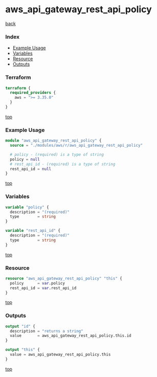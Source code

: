 # aws_api_gateway_rest_api_policy

[back](../aws.md)

### Index

- [Example Usage](#example-usage)
- [Variables](#variables)
- [Resource](#resource)
- [Outputs](#outputs)

### Terraform

```terraform
terraform {
  required_providers {
    aws = ">= 3.35.0"
  }
}
```

[top](#index)

### Example Usage

```terraform
module "aws_api_gateway_rest_api_policy" {
  source = "./modules/aws/r/aws_api_gateway_rest_api_policy"

  # policy - (required) is a type of string
  policy = null
  # rest_api_id - (required) is a type of string
  rest_api_id = null
}
```

[top](#index)

### Variables

```terraform
variable "policy" {
  description = "(required)"
  type        = string
}

variable "rest_api_id" {
  description = "(required)"
  type        = string
}
```

[top](#index)

### Resource

```terraform
resource "aws_api_gateway_rest_api_policy" "this" {
  policy      = var.policy
  rest_api_id = var.rest_api_id
}
```

[top](#index)

### Outputs

```terraform
output "id" {
  description = "returns a string"
  value       = aws_api_gateway_rest_api_policy.this.id
}

output "this" {
  value = aws_api_gateway_rest_api_policy.this
}
```

[top](#index)